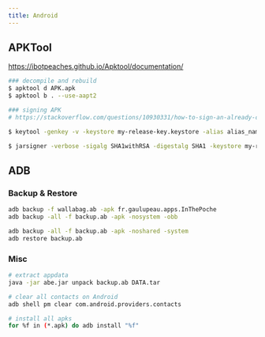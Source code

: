 ```yaml
---
title: Android
---
```


## APKTool
https://ibotpeaches.github.io/Apktool/documentation/

```bash
### decompile and rebuild
$ apktool d APK.apk
$ apktool b . --use-aapt2

### signing APK
# https://stackoverflow.com/questions/10930331/how-to-sign-an-already-compiled-apk

$ keytool -genkey -v -keystore my-release-key.keystore -alias alias_name -keyalg RSA -keysize 2048 -validity 10000

$ jarsigner -verbose -sigalg SHA1withRSA -digestalg SHA1 -keystore my-release-key.keystore my_application.apk alias_name
```

## ADB

### Backup & Restore
```bash
adb backup -f wallabag.ab -apk fr.gaulupeau.apps.InThePoche
adb backup -all -f backup.ab -apk -nosystem -obb

adb backup -all -f backup.ab -apk -noshared -system
adb restore backup.ab
```

### Misc
```bash
# extract appdata
java -jar abe.jar unpack backup.ab DATA.tar

# clear all contacts on Android
adb shell pm clear com.android.providers.contacts

# install all apks
for %f in (*.apk) do adb install "%f"
```
